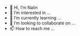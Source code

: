 - 👋 Hi, I’m Nalin
- 👀 I’m interested in ...
- 🌱 I’m currently learning ...
- 💞️ I’m looking to collaborate on ...
- 📫 How to reach me ...


